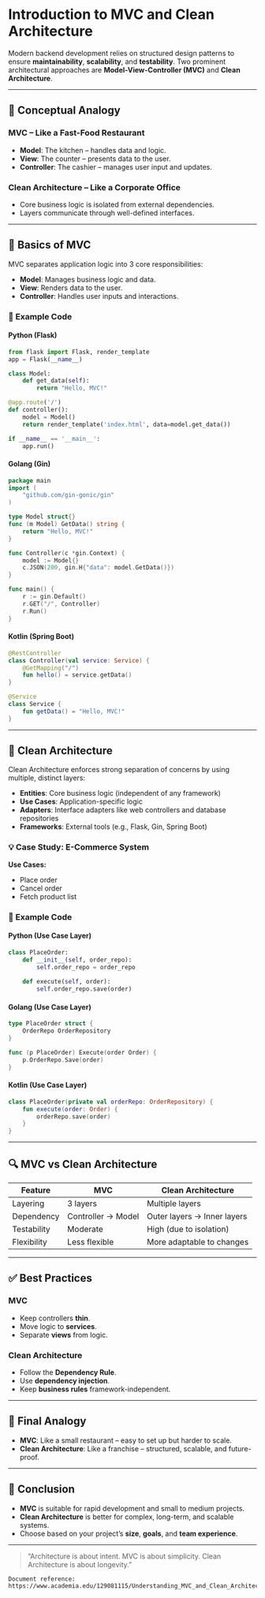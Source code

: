 # Introduction to MVC and Clean Architecture

Modern backend development relies on structured design patterns to ensure **maintainability**, **scalability**, and **testability**. Two prominent architectural approaches are **Model-View-Controller (MVC)** and **Clean Architecture**.

---

## 📖 Conceptual Analogy

### MVC – Like a Fast-Food Restaurant
- **Model**: The kitchen – handles data and logic.
- **View**: The counter – presents data to the user.
- **Controller**: The cashier – manages user input and updates.

### Clean Architecture – Like a Corporate Office
- Core business logic is isolated from external dependencies.
- Layers communicate through well-defined interfaces.

---

## 🧱 Basics of MVC

MVC separates application logic into 3 core responsibilities:

- **Model**: Manages business logic and data.
- **View**: Renders data to the user.
- **Controller**: Handles user inputs and interactions.

### 🔧 Example Code

#### Python (Flask)
```python
from flask import Flask, render_template
app = Flask(__name__)

class Model:
    def get_data(self):
        return "Hello, MVC!"

@app.route('/')
def controller():
    model = Model()
    return render_template('index.html', data=model.get_data())

if __name__ == '__main__':
    app.run()
```

#### Golang (Gin)
```go
package main
import (
    "github.com/gin-gonic/gin"
)

type Model struct{}
func (m Model) GetData() string {
    return "Hello, MVC!"
}

func Controller(c *gin.Context) {
    model := Model{}
    c.JSON(200, gin.H{"data": model.GetData()})
}

func main() {
    r := gin.Default()
    r.GET("/", Controller)
    r.Run()
}
```

#### Kotlin (Spring Boot)
```kotlin
@RestController
class Controller(val service: Service) {
    @GetMapping("/")
    fun hello() = service.getData()
}

@Service
class Service {
    fun getData() = "Hello, MVC!"
}
```

---

## 🧠 Clean Architecture

Clean Architecture enforces strong separation of concerns by using multiple, distinct layers:

- **Entities**: Core business logic (independent of any framework)
- **Use Cases**: Application-specific logic
- **Adapters**: Interface adapters like web controllers and database repositories
- **Frameworks**: External tools (e.g., Flask, Gin, Spring Boot)

### 💡 Case Study: E-Commerce System
**Use Cases:**
- Place order
- Cancel order
- Fetch product list

### 🔧 Example Code

#### Python (Use Case Layer)
```python
class PlaceOrder:
    def __init__(self, order_repo):
        self.order_repo = order_repo
    
    def execute(self, order):
        self.order_repo.save(order)
```

#### Golang (Use Case Layer)
```go
type PlaceOrder struct {
    OrderRepo OrderRepository
}

func (p PlaceOrder) Execute(order Order) {
    p.OrderRepo.Save(order)
}
```

#### Kotlin (Use Case Layer)
```kotlin
class PlaceOrder(private val orderRepo: OrderRepository) {
    fun execute(order: Order) {
        orderRepo.save(order)
    }
}
```

---

## 🔍 MVC vs Clean Architecture

| Feature        | MVC                              | Clean Architecture                       |
|----------------|----------------------------------|------------------------------------------|
| Layering       | 3 layers                         | Multiple layers                          |
| Dependency     | Controller → Model               | Outer layers → Inner layers              |
| Testability    | Moderate                         | High (due to isolation)                  |
| Flexibility    | Less flexible                    | More adaptable to changes                |

---

## ✅ Best Practices

### MVC
- Keep controllers **thin**.
- Move logic to **services**.
- Separate **views** from logic.

### Clean Architecture
- Follow the **Dependency Rule**.
- Use **dependency injection**.
- Keep **business rules** framework-independent.

---

## 🧠 Final Analogy

- **MVC**: Like a small restaurant – easy to set up but harder to scale.
- **Clean Architecture**: Like a franchise – structured, scalable, and future-proof.

---

## 🏁 Conclusion

- **MVC** is suitable for rapid development and small to medium projects.
- **Clean Architecture** is better for complex, long-term, and scalable systems.
- Choose based on your project’s **size**, **goals**, and **team experience**.

---

> “Architecture is about intent. MVC is about simplicity. Clean Architecture is about longevity.”
```
Document reference: https://www.academia.edu/129081115/Understanding_MVC_and_Clean_Architecture_in_Backend_Development
```
